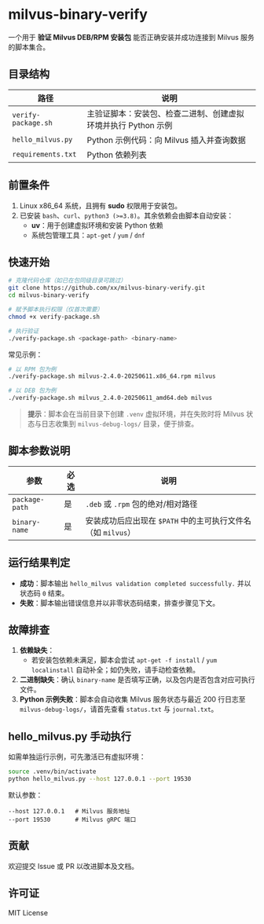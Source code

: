 # milvus-binary-verify

一个用于 **验证 Milvus DEB/RPM 安装包** 能否正确安装并成功连接到 Milvus 服务的脚本集合。

## 目录结构

| 路径 | 说明 |
| ---- | ---- |
| `verify-package.sh` | 主验证脚本：安装包、检查二进制、创建虚拟环境并执行 Python 示例 |
| `hello_milvus.py`   | Python 示例代码：向 Milvus 插入并查询数据 |
| `requirements.txt`  | Python 依赖列表 |

## 前置条件

1. Linux x86_64 系统，且拥有 **sudo** 权限用于安装包。
2. 已安装 `bash`、`curl`、`python3 (>=3.8)`。其余依赖会由脚本自动安装：
   - **uv**：用于创建虚拟环境和安装 Python 依赖
   - 系统包管理工具：`apt-get` / `yum` / `dnf`

## 快速开始

```bash
# 克隆代码仓库（如已在包同级目录可跳过）
git clone https://github.com/xx/milvus-binary-verify.git
cd milvus-binary-verify

# 赋予脚本执行权限（仅首次需要）
chmod +x verify-package.sh

# 执行验证
./verify-package.sh <package-path> <binary-name>
```

常见示例：

```bash
# 以 RPM 包为例
./verify-package.sh milvus-2.4.0-20250611.x86_64.rpm milvus

# 以 DEB 包为例
./verify-package.sh milvus_2.4.0-20250611_amd64.deb milvus
```

> **提示**：脚本会在当前目录下创建 `.venv` 虚拟环境，并在失败时将 Milvus 状态与日志收集到 `milvus-debug-logs/` 目录，便于排查。

## 脚本参数说明

| 参数 | 必选 | 说明 |
| ---- | ---- | ---- |
| `package-path` | 是 | `.deb` 或 `.rpm` 包的绝对/相对路径 |
| `binary-name`  | 是 | 安装成功后应出现在 `$PATH` 中的主可执行文件名（如 `milvus`） |

## 运行结果判定

- **成功**：脚本输出 `hello_milvus validation completed successfully.` 并以状态码 `0` 结束。
- **失败**：脚本输出错误信息并以非零状态码结束，排查步骤见下文。

## 故障排查

1. **依赖缺失**：
   - 若安装包依赖未满足，脚本会尝试 `apt-get -f install` / `yum localinstall` 自动补全；如仍失败，请手动检查依赖。
2. **二进制缺失**：确认 `binary-name` 是否填写正确，以及包内是否包含对应可执行文件。
3. **Python 示例失败**：脚本会自动收集 Milvus 服务状态与最近 200 行日志至 `milvus-debug-logs/`，请首先查看 `status.txt` 与 `journal.txt`。

## hello_milvus.py 手动执行

如需单独运行示例，可先激活已有虚拟环境：

```bash
source .venv/bin/activate
python hello_milvus.py --host 127.0.0.1 --port 19530
```

默认参数：

```text
--host 127.0.0.1   # Milvus 服务地址
--port 19530       # Milvus gRPC 端口
```

## 贡献

欢迎提交 Issue 或 PR 以改进脚本及文档。

## 许可证

MIT License